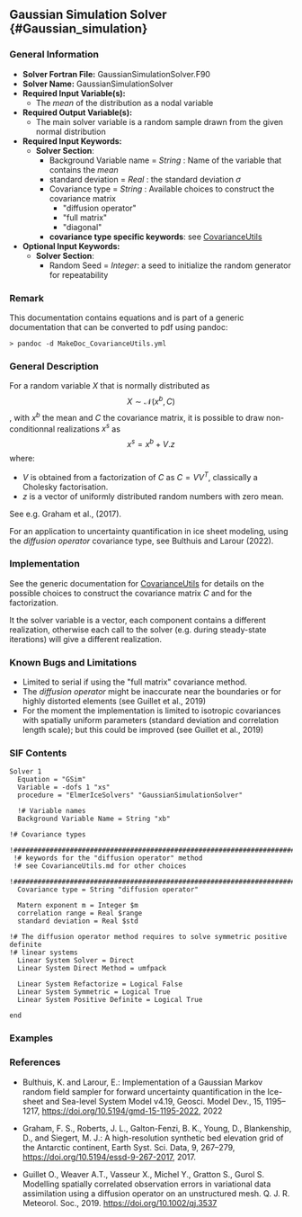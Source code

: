 ## Gaussian Simulation Solver {#Gaussian_simulation}

### General Information
- **Solver Fortran File:** GaussianSimulationSolver.F90
- **Solver Name:** GaussianSimulationSolver
- **Required Input Variable(s):**
  - The *mean* of the distribution as a nodal variable
- **Required Output Variable(s):**
  - The main solver variable is a random sample drawn from the given normal distribution
- **Required Input Keywords:**
  - **Solver Section**:
    - Background Variable name = *String* : Name of the variable that contains the *mean*
    - standard deviation = *Real* : the standard deviation $\sigma$
    - Covariance type = *String*  : Available choices to construct the covariance matrix
      - "diffusion operator"
      - "full matrix"
      - "diagonal"
    - **covariance type specific keywords**: see [CovarianceUtils](#Covariance_Module)
- **Optional Input Keywords:**
    - **Solver Section**:
      - Random Seed = *Integer*: a seed to initialize the random generator for repeatability

### Remark
This documentation contains equations and is part of a generic documentation that can be converted to pdf using pandoc:
```
> pandoc -d MakeDoc_CovarianceUtils.yml
```

### General Description

For a random variable $X$ that is normally distributed as $$X \sim \mathcal{N}(x^b,C)$$, with $x^b$ the mean and $C$ the covariance matrix, it is possible to draw non-conditionnal realizations $x^s$ as
$$x^s = x^b + V.z$$
where:   

- $V$ is obtained from a factorization of $C$ as $C=VV^T$, classically a Cholesky factorisation.  
- $z$ is a vector of uniformly distributed random numbers with zero mean.  

See e.g. Graham et al., (2017).

For an application to uncertainty quantification in ice sheet modeling, using the *diffusion operator* covariance type, see Bulthuis and Larour (2022).

### Implementation

See the generic documentation for [CovarianceUtils](#Covariance_Module) for details on the possible choices to construct the covariance matrix $C$ and for the factorization.

It the solver variable is a vector, each component contains a different realization, otherwise each call to the solver (e.g. during steady-state iterations) will give a different realization.  

### Known Bugs and Limitations

- Limited to serial if using the "full matrix" covariance method.
- The *diffusion operator* might be inaccurate near the boundaries or for highly distorted elements (see Guillet et al., 2019)
- For the moment the implementation is limited to isotropic covariances with spatially uniform parameters (standard deviation and correlation length scale); but this could be improved (see Guillet et al., 2019)

### SIF Contents

```
Solver 1
  Equation = "GSim"
  Variable = -dofs 1 "xs"
  procedure = "ElmerIceSolvers" "GaussianSimulationSolver"

  !# Variable names
  Background Variable Name = String "xb"

!# Covariance types
 !############################################################################
 !# keywords for the "diffusion operator" method
 !# see CovarianceUtils.md for other choices
 !############################################################################
  Covariance type = String "diffusion operator"

  Matern exponent m = Integer $m
  correlation range = Real $range
  standard deviation = Real $std

!# The diffusion operator method requires to solve symmetric positive definite
!# linear systems
  Linear System Solver = Direct
  Linear System Direct Method = umfpack

  Linear System Refactorize = Logical False
  Linear System Symmetric = Logical True
  Linear System Positive Definite = Logical True

end
```

### Examples


### References

- Bulthuis, K. and Larour, E.: Implementation of a Gaussian Markov random field sampler for forward uncertainty quantification in the Ice-sheet and Sea-level System Model v4.19, Geosci. Model Dev., 15, 1195–1217, https://doi.org/10.5194/gmd-15-1195-2022, 2022

- Graham, F. S., Roberts, J. L., Galton-Fenzi, B. K., Young, D., Blankenship, D., and Siegert, M. J.: A high-resolution synthetic bed elevation grid of the Antarctic continent, Earth Syst. Sci. Data, 9, 267–279, https://doi.org/10.5194/essd-9-267-2017, 2017.

- Guillet O., Weaver A.T., Vasseur X., Michel Y., Gratton S., Gurol S. Modelling spatially correlated observation errors in variational data assimilation using a diffusion operator on an unstructured mesh. Q. J. R. Meteorol. Soc., 2019. https://doi.org/10.1002/qj.3537

